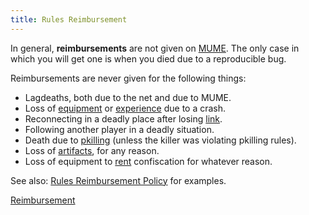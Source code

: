 ```yaml
---
title: Rules Reimbursement
---
```


In general, **reimbursements** are not given on [MUME](MUME "wikilink").
The only case in which you will get one is when you died due to a
reproducible bug.

Reimbursements are never given for the following things:

- Lagdeaths, both due to the net and due to MUME.
- Loss of [equipment](equipment "wikilink") or
  [experience](experience "wikilink") due to a crash.
- Reconnecting in a deadly place after losing [link](link "wikilink").
- Following another player in a deadly situation.
- Death due to [pkilling](PK "wikilink") (unless the killer was
  violating pkilling rules).
- Loss of [artifacts](artifact "wikilink"), for any reason.
- Loss of equipment to [rent](rent "wikilink") confiscation for whatever
  reason.

See also: [Rules Reimbursement
Policy](Rules_Reimbursement_Policy "wikilink") for examples.

[Reimbursement](Category:Rules "wikilink")